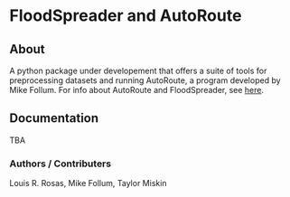# FloodSpreader and AutoRoute

## About
A python package under developement that offers a suite of tools for preprocessing datasets and running AutoRoute, a program developed by Mike Follum. For info about AutoRoute and FloodSpreader, see [here](https://hdl.handle.net/11681/38783). 

## Documentation
TBA

### Authors / Contributers
Louis R. Rosas, Mike Follum, Taylor Miskin

